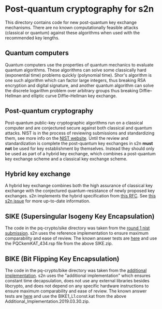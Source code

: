 # Post-quantum cryptography for s2n
This directory contains code for new post-quantum key exchange mechanisms. There are no known computationally feasible
attacks (classical or quantum) against these algorithms when used with the recommended key lengths.

## Quantum computers
Quantum computers use the properties of quantum mechanics to evaluate quantum algorithms. These algorithms can solve some
classically hard (exponential time) problems quickly (polynomial time). Shor's algorithm is one such algorithm which can
factor large integers, thus breaking RSA encryption and digital signature, and another quantum algorithm can solve the
discrete logarithm problem over arbitrary groups thus breaking Diffie–Hellman and elliptic curve Diffie–Hellman key
exchange.

## Post-quantum cryptography
Post-quantum public-key cryptographic algorithms run on a classical computer and are conjectured secure against both
classical and quantum attacks. NIST is in the process of reviewing submissions and standardizing them,
see more info on the [NIST website](https://csrc.nist.gov/Projects/Post-Quantum-Cryptography/Post-Quantum-Cryptography-Standardization).
Until the review and standardization is complete the post-quantum key exchanges in s2n **must not** be used for key
establishment by themselves. Instead they should only be used as part of a hybrid key exchange, which combines a
post-quantum key exchange scheme and a classical key exchange scheme.

## Hybrid key exchange
A hybrid key exchange combines both the high assurance of classical key exchange with the conjectured quantum-resistance
of newly proposed key exchanges. s2n implements the hybrid specification from [this RFC](https://tools.ietf.org/html/draft-campagna-tls-bike-sike-hybrid-00).
See [this s2n issue](https://github.com/awslabs/s2n/issues/904) for more up-to-date information.

## SIKE (Supersingular Isogeny Key Encapsulation)
The code in the pq-crypto/sike directory was taken from the [round 1 nist submission](https://csrc.nist.gov/CSRC/media/Projects/Post-Quantum-Cryptography/documents/round-1/submissions/SIKE.zip).
s2n uses the reference implementation to ensure maximum comparability and ease of review. The known answer tests are
[here](https://github.com/awslabs/s2n/blob/master/tests/unit/s2n_sike_p503_kat_test.c) and use the PQCkemKAT_434.rsp file
from the above SIKE.zip.

## BIKE (Bit Flipping Key Encapsulation)
The code in the pq-crypto/bike directory was taken from the [additional implementation](https://bikesuite.org/files/round2/add-impl/Additional_Implementation.2019.03.30.zip).
s2n uses the "additional implementation" which ensures constant time decapsulation, does not use any external libraries
besides libcrypto, and does not depend on any specific hardware instructions to ensure maximum comparability and ease of
review. The known answer tests are [here](https://github.com/awslabs/s2n/blob/master/tests/unit/s2n_bike1_l1_kat_test.c)
and use the BIKE1_L1.const.kat from the above Additional_Implementation.2019.03.30.zip.